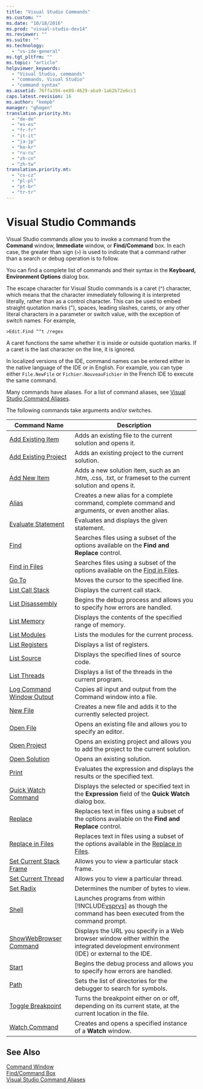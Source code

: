 ```yaml
---
title: "Visual Studio Commands"
ms.custom: ""
ms.date: "10/18/2016"
ms.prod: "visual-studio-dev14"
ms.reviewer: ""
ms.suite: ""
ms.technology: 
  - "vs-ide-general"
ms.tgt_pltfrm: ""
ms.topic: "article"
helpviewer_keywords: 
  - "Visual Studio, commands"
  - "commands, Visual Studio"
  - "command syntax"
ms.assetid: 76ffa394-ee89-4629-aba9-1a62b72e6cc1
caps.latest.revision: 16
ms.author: "kempb"
manager: "ghogen"
translation.priority.ht: 
  - "de-de"
  - "es-es"
  - "fr-fr"
  - "it-it"
  - "ja-jp"
  - "ko-kr"
  - "ru-ru"
  - "zh-cn"
  - "zh-tw"
translation.priority.mt: 
  - "cs-cz"
  - "pl-pl"
  - "pt-br"
  - "tr-tr"
---
```

# Visual Studio Commands
Visual Studio commands allow you to invoke a command from the **Command** window, **Immediate** window, or **Find/Command** box. In each case, the greater than sign (`>`) is used to indicate that a command rather than a search or debug operation is to follow.  
  
 You can find a complete list of commands and their syntax in the **Keyboard, Environment Options** dialog box.  
  
 The escape character for Visual Studio commands is a caret (^) character, which means that the character immediately following it is interpreted literally, rather than as a control character. This can be used to embed straight quotation marks ("), spaces, leading slashes, carets, or any other literal characters in a parameter or switch value, with the exception of switch names. For example,  
  
```  
>Edit.Find ^^t /regex  
```  
  
 A caret functions the same whether it is inside or outside quotation marks. If a caret is the last character on the line, it is ignored.  
  
 In localized versions of the IDE, command names can be entered either in the native language of the IDE or in English. For example, you can type either `File.NewFile` or `Fichier.NouveauFichier` in the French IDE to execute the same command.  
  
 Many commands have aliases. For a list of command aliases, see [Visual Studio Command Aliases](../reference/visual-studio-command-aliases.md).  
  
 The following commands take arguments and/or switches.  
  
|Command Name|Description|  
|------------------|-----------------|  
|[Add Existing Item](../reference/add-existing-item-command.md)|Adds an existing file to the current solution and opens it.|  
|[Add Existing Project](../reference/add-existing-project-command.md)|Adds an existing project to the current solution.|  
|[Add New Item](../reference/add-new-item-command.md)|Adds a new solution item, such as an .htm, .css, .txt, or frameset to the current solution and opens it.|  
|[Alias](../reference/alias-command.md)|Creates a new alias for a complete command, complete command and arguments, or even another alias.|  
|[Evaluate Statement](../reference/evaluate-statement-command.md)|Evaluates and displays the given statement.|  
|[Find](../reference/find-command.md)|Searches files using a subset of the options available on the **Find and Replace** control.|  
|[Find in Files](../reference/find-in-files-command.md)|Searches files using a subset of the options available on the [Find in Files](../ide/find-in-files.md).|  
|[Go To](../reference/go-to-command.md)|Moves the cursor to the specified line.|  
|[List Call Stack](../reference/list-call-stack-command.md)|Displays the current call stack.|  
|[List Disassembly](../reference/list-disassembly-command.md)|Begins the debug process and allows you to specify how errors are handled.|  
|[List Memory](../reference/list-memory-command.md)|Displays the contents of the specified range of memory.|  
|[List Modules](../reference/list-modules-command.md)|Lists the modules for the current process.|  
|[List Registers](../reference/list-registers-command.md)|Displays a list of registers.|  
|[List Source](../reference/list-source-command.md)|Displays the specified lines of source code.|  
|[List Threads](../reference/list-threads-command.md)|Displays a list of the threads in the current program.|  
|[Log Command Window Output](../reference/log-command-window-output-command.md)|Copies all input and output from the Command window into a file.|  
|[New File](../reference/new-file-command.md)|Creates a new file and adds it to the currently selected project.|  
|[Open File](../reference/open-file-command.md)|Opens an existing file and allows you to specify an editor.|  
|[Open Project](../reference/open-project-command.md)|Opens an existing project and allows you to add the project to the current solution.|  
|[Open Solution](../reference/open-solution-command.md)|Opens an existing solution.|  
|[Print](../reference/print-command.md)|Evaluates the expression and displays the results or the specified text.|  
|[Quick Watch Command](../reference/quick-watch-command.md)|Displays the selected or specified text in the **Expression** field of the **Quick Watch** dialog box.|  
|[Replace](../reference/replace-command.md)|Replaces text in files using a subset of the options available on the **Find and Replace** control.|  
|[Replace in Files](../reference/replace-in-files-command.md)|Replaces text in files using a subset of the options available in the [Replace in Files](../ide/replace-in-files.md).|  
|[Set Current Stack Frame](../reference/set-current-stack-frame-command.md)|Allows you to view a particular stack frame.|  
|[Set Current Thread](../reference/set-current-thread-command.md)|Allows you to view a particular thread.|  
|[Set Radix](../reference/set-radix-command.md)|Determines the number of bytes to view.|  
|[Shell](../reference/shell-command.md)|Launches programs from within [!INCLUDE[vsprvs](../codequality/includes/vsprvs_md.md)] as though the command has been executed from the command prompt.|  
|[ShowWebBrowser Command](../reference/showwebbrowser-command.md)|Displays the URL you specify in a Web browser window either within the integrated development environment (IDE) or external to the IDE.|  
|[Start](../reference/start-command.md)|Begins the debug process and allows you to specify how errors are handled.|  
|[Path](../reference/symbol-path-command.md)|Sets the list of directories for the debugger to search for symbols.|  
|[Toggle Breakpoint](../reference/toggle-breakpoint-command.md)|Turns the breakpoint either on or off, depending on its current state, at the current location in the file.|  
|[Watch Command](../reference/watch-command.md)|Creates and opens a specified instance of a **Watch** window.|  
  
## See Also  
 [Command Window](../reference/command-window.md)   
 [Find/Command Box](../ide/find-command-box.md)   
 [Visual Studio Command Aliases](../reference/visual-studio-command-aliases.md)
